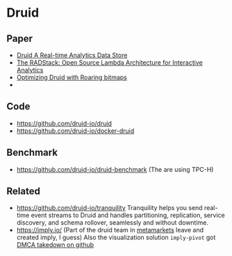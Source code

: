 # Druid

## Paper

- [Druid A Real-time Analytics Data Store](http://static.druid.io/docs/druid.pdf)
- [The RADStack: Open Source Lambda Architecture for Interactive Analytics](http://static.druid.io/docs/radstack.pdf)
- [Optimizing Druid with Roaring bitmaps](http://dl.acm.org/citation.cfm?id=2938515&CFID=861733520&CFTOKEN=37174930)
- [](http://druid.io/blog/2014/03/17/benchmarking-druid.html)

## Code

- https://github.com/druid-io/druid
- https://github.com/druid-io/docker-druid

## Benchmark

- https://github.com/druid-io/druid-benchmark  (The are using TPC-H)

## Related

- https://github.com/druid-io/tranquility Tranquility helps you send real-time event streams to Druid and handles partitioning, replication, service discovery, and schema rollover, seamlessly and without downtime.
- https://imply.io/ (Part of the druid team in [metamarkets](https://metamarkets.com/) leave and created imply, I guess) Also the visualization solution `imply-pivot` got [DMCA takedown on github](https://github.com/implydata/pivot) 
